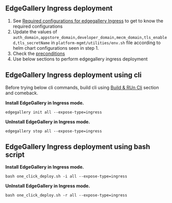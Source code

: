 ## EdgeGallery Ingress deployment
1. See [Required configurations for edgegallery Ingress](https://github.com/EdgeGallery/helm-charts#ingress) to get to know the required configurations
2. Update the values of `auth_domain,appstore_domain,developer_domain,mecm_domain,tls_enabled,tls_secretName`
in `platform-mgmt/utilities/env.sh` file according to helm chart configurations seen in step 1.
3. Check the [preconditions](../README.md#preconditions)
4. Use below sections to perform edgegallery ingress deployment

## EdgeGallery Ingress deployment using cli
Before trying below cli commands, build cli using [Build & RUn Cli](deploy_edgegallery_with_cli.md#build--run-cli) section and comeback.

**Install EdgeGallery in Ingress mode.**
```
edgegallery init all --expose-type=ingress
```
**UnInstall EdgeGallery in Ingress mode.**
```
edgegallery stop all --expose-type=ingress
```

## EdgeGallery Ingress deployment using bash script
**Install EdgeGallery in Ingress mode.**
```
bash one_click_deploy.sh -i all --expose-type=ingress
```
**UnInstall EdgeGallery in Ingress mode.**
```
bash one_click_deploy.sh -r all --expose-type=ingress
```